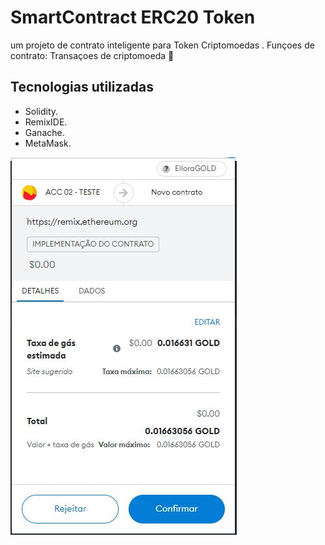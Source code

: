# SmartContract ERC20 Token
um projeto de contrato inteligente para Token Criptomoedas .
Funçoes de contrato: Transaçoes de criptomoeda 💢

## Tecnologias utilizadas
- Solidity.
- RemixIDE.
- Ganache.
- MetaMask.

<img src="./ellora-gold.JPG" alt="Imagem Exemplo MetaMask">